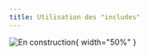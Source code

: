 ```yaml
---
title: Utilisation des "includes"
---
```


![En construction](assets/images/under-construction.png){ width="50%" }